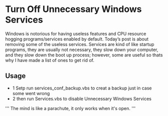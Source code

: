 # Turn Off Unnecessary Windows Services

Windows is notorious for having useless features and CPU resource hogging programs/services enabled by default.
Today’s post is about removing some of the useless services. 
Services are kind of like startup programs, they are usually not necessary, they slow down your computer,
and they slow down the boot up process; however, some are useful so thats why I have made a list of ones to get rid of.

## Usage
*  1 Setp run services_conf_backup.vbs to creat a backup just in case some went wrong
*  2 then run Services.vbs to disable Unnecessary Windows Services

'''
The mind is like a parachute, it only works when it's open.
'''
